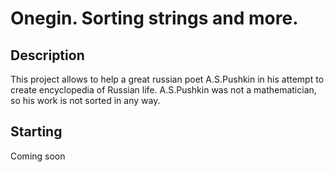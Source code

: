 # Onegin. Sorting strings and more.

## Description
This project allows to help a great russian poet A.S.Pushkin in his attempt to create encyclopedia of Russian life. A.S.Pushkin was not a mathematician, so his work is not sorted in any way.

## Starting
Coming soon

